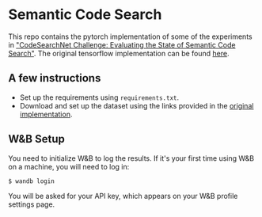 # Semantic Code Search

This repo contains the pytorch implementation of some of the experiments in ["CodeSearchNet Challenge: Evaluating the State of Semantic Code Search"](https://arxiv.org/abs/1909.09436). The original tensorflow implementation can be found [here](https://github.com/github/CodeSearchNet).

## A few instructions

- Set up the requirements using `requirements.txt`.
- Download and set up the dataset using the links provided in the [original implementation](https://github.com/github/CodeSearchNet).

## W&B Setup

You need to initialize W&B to log the results. If it's your first time using W&B on a machine, you will need to log in:
```
$ wandb login
```
You will be asked for your API key, which appears on your W&B profile settings page.

